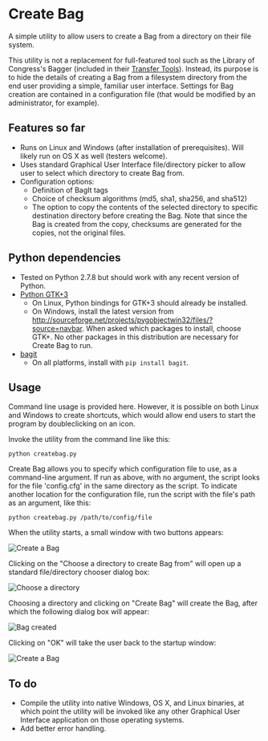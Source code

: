 # Create Bag

A simple utility to allow users to create a Bag from a directory on their file system.

This utility is not a replacement for full-featured tool such as the Library of Congress's Bagger (included in their [Transfer Tools](http://sourceforge.net/projects/loc-xferutils/files/loc-bagger/)). Instead, its purpose is to hide the details of creating a Bag from a filesystem directory from the end user providing a simple, familiar user interface. Settings for Bag creation are contained in a configuration file (that would be modified by an administrator, for example).

## Features so far

* Runs on Linux and Windows (after installation of prerequisites). Will likely run on OS X as well (testers welcome).
* Uses standard Graphical User Interface file/directory picker to allow user to select which directory to create Bag from.
* Configuration options:
    * Definition of BagIt tags
    * Choice of checksum algorithms (md5, sha1, sha256, and sha512)
    * The option to copy the contents of the selected directory to specific destination directory before creating the Bag. Note that since the Bag is created from the copy, checksums are generated for the copies, not the original files.

## Python dependencies

* Tested on Python 2.7.8 but should work with any recent version of Python.
* [Python GTK+3](http://python-gtk-3-tutorial.readthedocs.org/en/latest/index.html)
    * On Linux, Python bindings for GTK+3 should already be installed. 
    * On Windows, install the latest version from http://sourceforge.net/projects/pygobjectwin32/files/?source=navbar. When asked which packages to install, choose GTK+. No other packages in this distribution are necessary for Create Bag to run.
* [bagit](https://github.com/LibraryOfCongress/bagit-python)
    * On all platforms, install with `pip install bagit`. 

## Usage

Command line usage is provided here. However, it is possible on both Linux and Windows to create shortcuts, which would allow end users to start the program by doubleclicking on an icon.

Invoke the utility from the command line like this:

`python createbag.py`

Create Bag allows you to specify which configuration file to use, as a command-line argument. If run as above, with no argument, the script looks for the file 'config.cfg' in the same directory as the script. To indicate another location for the configuration file, run the script with the file's path as an argument, like this:

`python createbag.py /path/to/config/file`

When the utility starts, a small window with two buttons appears:

![Create a Bag](https://dl.dropboxusercontent.com/u/1015702/linked_to/createbag/createbag.png)

Clicking on the "Choose a directory to create Bag from" will open up a standard file/directory chooser dialog box:

![Choose a directory](https://dl.dropboxusercontent.com/u/1015702/linked_to/createbag/choosefolder.png)

Choosing a directory and clicking on "Create Bag" will create the Bag, after which the following dialog box will appear:

![Bag created](https://dl.dropboxusercontent.com/u/1015702/linked_to/createbag/bagcreated.png)

Clicking on "OK" will take the user back to the startup window:

![Create a Bag](https://dl.dropboxusercontent.com/u/1015702/linked_to/createbag/createbag.png)

## To do

* Compile the utility into native Windows, OS X, and Linux binaries, at which point the utility will be invoked like any other Graphical User Interface application on those operating systems.
* Add better error handling.
